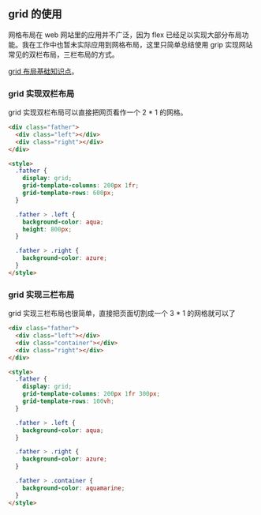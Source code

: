 ## grid 的使用

网格布局在 web 网站里的应用并不广泛，因为 flex 已经足以实现大部分布局功能。我在工作中也暂未实际应用到网格布局，这里只简单总结使用 grip 实现网站常见的双栏布局，三栏布局的方式。

[grid 布局基础知识点](https://www.ruanyifeng.com/blog/2019/03/grid-layout-tutorial.html)。

### grid 实现双栏布局

grid 实现双栏布局可以直接把网页看作一个 2 \* 1 的网格。

```html
<div class="father">
  <div class="left"></div>
  <div class="right"></div>
</div>

<style>
  .father {
    display: grid;
    grid-template-columns: 200px 1fr;
    grid-template-rows: 600px;
  }

  .father > .left {
    background-color: aqua;
    height: 800px;
  }

  .father > .right {
    background-color: azure;
  }
</style>
```

### grid 实现三栏布局

grid 实现三栏布局也很简单，直接把页面切割成一个 3 \* 1 的网格就可以了

```html
<div class="father">
  <div class="left"></div>
  <div class="container"></div>
  <div class="right"></div>
</div>

<style>
  .father {
    display: grid;
    grid-template-columns: 200px 1fr 300px;
    grid-template-rows: 100vh;
  }

  .father > .left {
    background-color: aqua;
  }

  .father > .right {
    background-color: azure;
  }

  .father > .container {
    background-color: aquamarine;
  }
</style>
```
